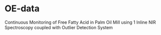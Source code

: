 # OE-data
Continuous Monitoring of Free Fatty Acid in Palm Oil Mill using 1 Inline NIR Spectroscopy coupled with Outlier Detection System
